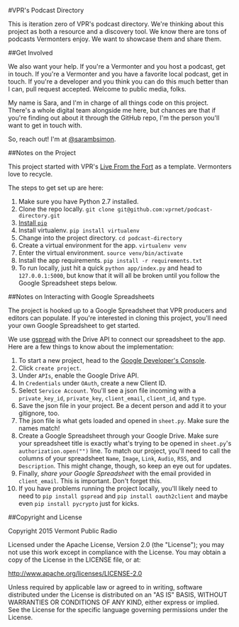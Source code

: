 #VPR's Podcast Directory

This is iteration zero of VPR's podcast directory. We're thinking about this project as both a resource and a discovery tool. We know there are tons of podcasts Vermonters enjoy. We want to showcase them and share them.

##Get Involved

We also want your help. If you're a Vermonter and you host a podcast, get in touch. If you're a Vermonter and you have a favorite local podcast, get in touch. If you're a developer and you think you can do this much better than I can, pull request accepted. Welcome to public media, folks.

My name is Sara, and I'm in charge of all things code on this project. There's a whole digital team alongside me here, but chances are that if you're finding out about it through the GitHub repo, I'm the person you'll want to get in touch with.

So, reach out! I'm at [@sarambsimon](http://twitter.com/sarambsimon).  

##Notes on the Project

This project started with VPR's [Live From the Fort](http://www.vpr.net/apps/live-from-the-fort/) as a template. Vermonters love to recycle.

The steps to get set up are here:

1. Make sure you have Python 2.7 installed.
1. Clone the repo locally. `git clone git@github.com:vprnet/podcast-directory.git`
1. [Install `pip`](https://pip.pypa.io/en/latest/installing.html)
1. Install virtualenv. `pip install virtualenv`
1. Change into the project directory. `cd podcast-directory`
1. Create a virtual environment for the app. `virtualenv venv`
1. Enter the virtual environment. `source venv/bin/activate`
1. Install the app requirements. `pip install -r requirements.txt`
1. To run locally, just hit a quick	`python app/index.py` and head to `127.0.0.1:5000`, but know that it will all be broken until you follow the Google Spreadsheet steps below.

##Notes on Interacting with Google Spreadsheets

The project is hooked up to a Google Spreadsheet that VPR producers and editors can populate. If you're interested in cloning this project, you'll need your own Google Spreadsheet to get started.

We use [gspread](https://github.com/burnash/gspread) with the Drive API to connect our spreadsheet to the app. Here are a few things to know about the implementation:

1. To start a new project, head to the [Google Developer's Console](https://console.developers.google.com/project).
1. Click `create project`.
1. Under `APIs`, enable the Google Drive API.
1. In `Credentials` under `OAuth`, create a new Client ID.
1. Select `Service Account`. You'll see a json file incoming with a `private_key_id`, `private_key`, `client_email`, `client_id`, and `type`.
1. Save the json file in your project. Be a decent person and add it to your gitignore, too.
1. The json file is what gets loaded and opened in `sheet.py`. Make sure the names match!
1. Create a Google Spreadsheet through your Google Drive. Make sure your spreadsheet title is exactly what's trying to be opened in `sheet.py`'s `authorization.open("")` line. To match our project, you'll need to call the columns of your spreadsheet `Name`, `Image`, `Link`, `Audio`, `RSS`, and `Description`. This might change, though, so keep an eye out for updates.
1. Finally, *share your Google Spreadsheet* with the email provided in `client_email`. This is important. Don't forget this.
1. If you have problems running the project locally, you'll likely need to need to `pip install gspread` and `pip install oauth2client` and maybe even `pip install pycrypto` just for kicks.


##Copyright and License

Copyright 2015 Vermont Public Radio

Licensed under the Apache License, Version 2.0 (the "License"); you may not use this work except in compliance with the License.
You may obtain a copy of the License in the LICENSE file, or at:

http://www.apache.org/licenses/LICENSE-2.0

Unless required by applicable law or agreed to in writing, software distributed under the License is distributed on an "AS IS" BASIS,
WITHOUT WARRANTIES OR CONDITIONS OF ANY KIND, either express or implied. See the License for the specific language
governing permissions under the License.
